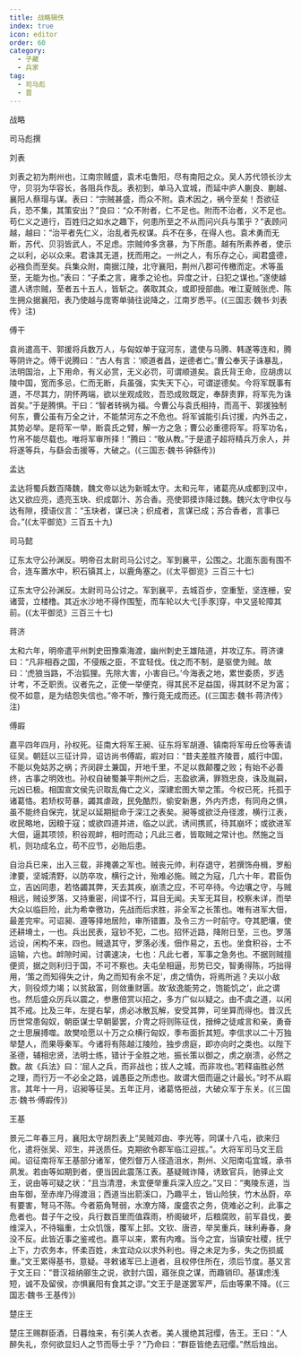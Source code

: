 ```yaml
---
title: 战略辑佚
index: true
icon: editor
order: 60
category:
  - 子藏
  - 兵家
tag:
  - 司马彪
  - 晋
---
```


战略  

司马彪撰  

刘表  

刘表之初为荆州也，江南宗贼盛，袁术屯鲁阳，尽有南阳之众。吴人苏代领长沙太守，贝羽为华容长，各阻兵作乱。表初到，单马入宜城，而延中庐人蒯良、蒯越、襄阳人蔡瑁与谋。表曰：“宗贼甚盛，而众不附。袁术因之，祸今至矣！吾欲征兵，恐不集，其策安出？”良曰：“众不附者，仁不足也。附而不治者，义不足也。苟仁义之道行，百姓归之如水之趣下，何患所至之不从而问兴兵与策乎？”表顾问越，越曰：“治平者先仁义，治乱者先权谋。兵不在多，在得人也。袁术勇而无断，苏代、贝羽皆武人，不足虑。宗贼帅多贪暴，为下所患。越有所素养者，使示之以利，必以众来。君诛其无道，抚而用之。一州之人，有乐存之心，闻君盛德，必襁负而至矣。兵集众附，南据江陵，北守襄阳，荆州八郡可传檄而定。术等虽至，无能为也。”表曰：“子柔之言，雍季之论也。异度之计，臼犯之谋也。”遂使越遣人诱宗贼，至者五十五人，皆斩之。袭取其众，或即授部曲。唯江夏贼张虎、陈生拥众据襄阳，表乃使越与庞寄单骑往说降之，江南岁悉平。(《三国志·魏书·刘表传》注)  

傅干  

袁尚遣高干、郭援将兵数万人，与匈奴单于寇河东，遣使与马腾、韩遂等连和，腾等阴许之。傅干说腾曰：“古人有言：‘顺道者昌，逆德者亡。’曹公奉天子诛暴乱，法明国治，上下用命，有义必赏，无义必罚，可谓顺道矣。袁氏背王命，应胡虏以陵中国，宽而多忌，仁而无断，兵虽强，实失天下心，可谓逆德矣。今将军既事有道，不尽其力，阴怀两端，欲以坐观成败，吾恐成败既定，奉辞责罪，将军先为诛首矣。”于是腾惧。干曰：“智者转祸为福。今曹公与袁氏相持，而高干、郭援独制何东，曹公虽有万全之计，不能禁河东之不危也。将军诚能引兵讨援，内外击之，其势必举。是将军一举，断袁氏之臂，解一方之急；曹公必重德将军。将军功名，竹帛不能尽载也。唯将军审所择！”腾曰：“敬从教。”于是遣子超将精兵万余人，并将遂等兵，与繇会击援等，大破之。(《三国志·魏书·钟繇传》)  

孟达  

孟达将蜀兵数百降魏，魏文帝以达为新城太守。太和元年，诸葛亮从成都到汉中，达又欲应亮，遗亮玉玦、织成鄣汁、苏合香。亮使郭摸诈降过魏。魏兴太守申仪与达有隙，摸语仪言：“玉玦者，谋已决；织成者，言谋已成；苏合香者，言事已合。”(《太平御览》三百五十九)  

司马懿  

辽东太守公孙渊反。明帝召太尉司马公讨之。军到襄平，公围之。北面东面有围不合，连车置水中，积石镇其上，以鹿角塞之。(《太平御览》三百三十七)  

辽东太守公孙渊反。太尉司马公讨之。军到襄平，去城百步，空重堑，坚连栅，安诸营，立楼橹。其近水沙地不得作围堑，而车轮以大弋[手豕]穿，中又竖轮障其前。(《太平御览》三百三十七)  

蒋济  

太和六年，明帝遣平州刺史田豫乘海渡，幽州刺史王雄陆道，并攻辽东。蒋济谏曰：“凡非相吞之国，不侵叛之臣，不宜轻伐。伐之而不制，是驱使为贼。故曰：‘虎狼当路，不治狐狸。先除大害，小害自已。’今海表之地，累世委质，岁选计考，不乏职贡。议者先之，正使一举便克，得其民不足益国，得其财不足为富；傥不如意，是为结怨失信也。”帝不听，豫行竟无成而还。(《三国志·魏书·蒋济传》注)  

傅嘏  

嘉平四年四月，孙权死。征南大将军王昶、征东将军胡遵、镇南将军毋丘俭等表请征吴。朝廷以三征计异，诏访尚书傅嘏，嘏对曰：“昔夫差胜齐陵晋，威行中国，不能以免姑苏之祸；齐闵辟土兼国，开地千里，不足以救颠覆之败；有始不必善终，古事之明效也。孙权自破蜀兼平荆州之后，志盈欲满，罪戮忠良，诛及胤嗣，元凶已极。相国宣文侯先识取乱侮亡之义，深建宏图大举之策。今权已死，托孤于诸葛恪。若矫权苛暴，蠲其虐政，民免酷烈，偷安新惠，外内齐虑，有同舟之惧，虽不能终自保完，犹足以延期挺命于深江之表矣。昶等或欲泛舟径渡，横行江表，收民略地，因粮于寇；或欲四道并进，临之以武，诱间携贰，待其崩坏；或欲进军大佃，逼其项领，积谷观衅，相时而动；凡此三者，皆取贼之常计也。然施之当机，则功成名立，苟不应节，必贻后患。  

自治兵已来，出入三载，非掩袭之军也。贼丧元帅，利存退守，若撰饰舟楫，罗船津要，坚城清野，以防卒攻，横行之计，殆难必施。贼之为寇，几六十年，君臣伪立，吉凶同患，若恪蠲其弊，天去其疾，崩溃之应，不可卒待。今边壤之守，与贼相远，贼设罗落，又持重密，间谍不行，耳目无闻。夫军无耳目，校察未详，而举大众以临巨险，此为希幸徼功，先战而后求胜，非全军之长策也。唯有进军大佃，最差完牢。可诏昶、遵等择地居险，审所错置，及令三方一时前守。夺其肥壤，使还耕塉土，一也。兵出民表，寇钞不犯，二也。招怀近路，降附日至，三也。罗落远设，闲构不来，四也。贼退其守，罗落必浅，佃作易之，五也。坐食积谷，士不运输，六也。衅隙时闻，讨袭速决，七也：凡此七者，军事之急务也。不据则贼擅便资，据之则利归于国，不可不察也。夫屯垒相逼，形势已交，智勇得陈，巧拙得用，‘策之而知得失之计，角之而知有余不足’，虏之情伪，将焉所逃？夫以小敌大，则役烦力竭；以贫敌富，则敛重财匮。故‘敌逸能劳之，饱能饥之’，此之谓也。然后盛众厉兵以震之，参惠倍赏以招之，多方广似以疑之。由不虞之道，以闲其不戒。比及三年，左提右挈，虏必冰散瓦解，安受其弊，可坐算而得也。昔汉氏历世常患匈奴，朝臣谋士早朝晏罢，介冑之将则陈征伐，搢绅之徒咸言和亲，勇奋之士思展搏噬。故樊哙愿以十万之众横行匈奴，季布面折其短。李信求以二十万独举楚人，而果辱秦军。今诸将有陈越江陵险，独步虏庭，即亦向时之类也。以陛下圣德，辅相忠贤，法明士练，错计于全胜之地，振长策以御之，虏之崩溃，必然之数。故《兵法》曰：‘屈人之兵，而非战也；拔人之城，而非攻也。’若释庙胜必然之理，而行万一不必全之路，诚愚臣之所虑也。故谓大佃而逼之计最长。”时不从嘏言。其年十一月，诏昶等征吴。五年正月，诸葛恪拒战，大破众军于东关。(《三国志·魏书·傅嘏传》)  

王基  

景元二年春三月，襄阳太守胡烈表上“吴贼邓由、李光等，同谋十八屯，欲来归化，遣将张吴、邓生，并送质任。克期欲令郡军临江迎拔。”。大将军司马文王启闻。诏征南将军王基部分诸军，使烈督万人径造沮水，荆州、义阳南屯宜城，承书夙发。若由等如期到者，便当因此震荡江表。基疑贼诈降，诱致官兵，驰驿止文王，说由等可疑之状：“且当清澄，未宜便举重兵深入应之。”又曰：“夷陵东道，当由车御，至赤岸乃得渡沮；西道当出箭溪口，乃趣平土，皆山险狭，竹木丛蔚，卒有要害，弩马不陈。今者筋角弩弱，水潦方降，废盛农之务，侥难必之利，此事之危者也。昔子午之役，兵行数百里而值霖雨，桥阁破坏，后粮腐败，前军县伐，姜维深入，不待辎重，士众饥饿，覆军上邽。文钦、唐咨，举吴重兵，昧利寿春，身没不反。此皆近事之鉴戒也。嘉平以来，累有内难。当今之宜，当镇安社稷，抚宁上下，力农务本，怀柔百姓，未宜动众以求外利也。得之未足为多，失之伤损威重。”文王累得基书，意疑。寻敕诸军已上道者，且权停住所在，须后节度。基又言于文王曰：“昔汉祖纳郦生之说，欲封六国，寤张良之谋，而趣销印。基谋虑浅短，诚不及留侯，亦惧襄阳有食其之谬。”文王于是遂罢军严，后由等果不降。(《三国志·魏书·王基传》)  

楚庄王  

楚庄王赐群臣酒，日暮烛来，有引美人衣者。美人援绝其冠缨，告王。王曰：“人醉失礼，奈何欲显妇人之节而辱士乎？”乃命曰：“群臣皆绝去冠缨。”然后烛出。  
